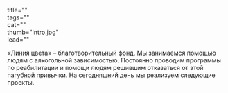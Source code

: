 title=""  
tags=""   
cat=""  
thumb="intro.jpg"  
lead=""  

«Линия цвета» – благотворительный фонд. Мы занимаемся помощью людям с алкогольной зависимостью. Постоянно проводим программы по реабилитации и помощи людям решившим отказаться от этой пагубной привычки. На сегодняшний день мы реализуем следующие проекты.
